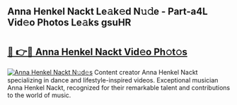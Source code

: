 ## Anna Henkel Nackt Le𝚊k𝚎d N𝚞𝚍e - Part-a4L Vid𝚎o Photos Le𝚊ks gsuHR

# <h2><a href="http://fb4xzem.evod.top/?m=Anna+Henkel+Nackt">🔗 👉🔴 Anna Henkel Nackt Vid𝚎o Ph𝚘t𝚘s</a></h2>

[![Anna Henkel Nackt N𝚞d𝚎s](https://i.imgur.com/8V9OHl7.gif)](http://fb4xzem.evod.top/?m=Anna+Henkel+Nackt)
Content creator Anna Henkel Nackt specializing in dance and lifestyle-inspired videos. Exceptional musician Anna Henkel Nackt, recognized for their remarkable talent and contributions to the world of music. 
